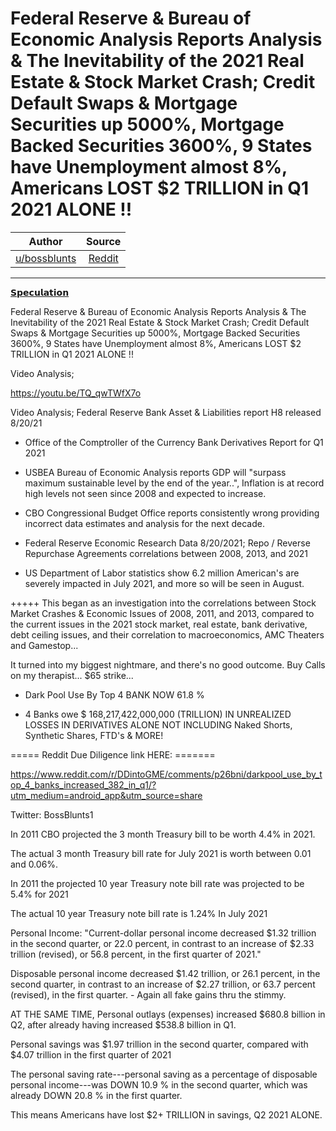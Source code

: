 Federal Reserve & Bureau of Economic Analysis Reports Analysis & The Inevitability of the 2021 Real Estate & Stock Market Crash; Credit Default Swaps & Mortgage Securities up 5000%, Mortgage Backed Securities 3600%, 9 States have Unemployment almost 8%, Americans LOST $2 TRILLION in Q1 2021 ALONE !!
==========================================================================================================================================================================================

| Author       | Source       | 
| :-------------: |:-------------:|
|  [u/bossblunts](https://www.reddit.com/user/bossblunts/) | [Reddit](https://www.reddit.com/r/DDintoGME/comments/p9bcdb/federal_reserve_bureau_of_economic_analysis/) | 

---

[𝗦𝗽𝗲𝗰𝘂𝗹𝗮𝘁𝗶𝗼𝗻](https://www.reddit.com/r/DDintoGME/search?q=flair_name%3A%22%F0%9D%97%A6%F0%9D%97%BD%F0%9D%97%B2%F0%9D%97%B0%F0%9D%98%82%F0%9D%97%B9%F0%9D%97%AE%F0%9D%98%81%F0%9D%97%B6%F0%9D%97%BC%F0%9D%97%BB%22&restrict_sr=1)

Federal Reserve & Bureau of Economic Analysis Reports Analysis & The Inevitability of the 2021 Real Estate & Stock Market Crash; Credit Default Swaps & Mortgage Securities up 5000%, Mortgage Backed Securities 3600%, 9 States have Unemployment almost 8%, Americans LOST $2 TRILLION in Q1 2021 ALONE !!

Video Analysis;

<https://youtu.be/TQ_qwTWfX7o>

Video Analysis; Federal Reserve Bank Asset & Liabilities report H8 released 8/20/21

* Office of the Comptroller of the Currency Bank Derivatives Report for Q1 2021

* USBEA Bureau of Economic Analysis reports GDP will "surpass maximum sustainable level by the end of the year..", Inflation is at record high levels not seen since 2008 and expected to increase.

* CBO Congressional Budget Office reports consistently wrong providing incorrect data estimates and analysis for the next decade.

* Federal Reserve Economic Research Data 8/20/2021; Repo / Reverse Repurchase Agreements correlations between 2008, 2013, and 2021

* US Department of Labor statistics show 6.2 million American's are severely impacted in July 2021, and more so will be seen in August.

+++++ This began as an investigation into the correlations between Stock Market Crashes & Economic Issues of 2008, 2011, and 2013, compared to the current issues in the 2021 stock market, real estate, bank derivative, debt ceiling issues, and their correlation to macroeconomics, AMC Theaters and Gamestop...

It turned into my biggest nightmare, and there's no good outcome. Buy Calls on my therapist... $65 strike...

- Dark Pool Use By Top 4 BANK NOW 61.8 %

- 4 Banks owe $ 168,217,422,000,000 (TRILLION) IN UNREALIZED LOSSES IN DERIVATIVES ALONE NOT INCLUDING Naked Shorts, Synthetic Shares, FTD's & MORE!

===== Reddit Due Diligence link HERE: =======

<https://www.reddit.com/r/DDintoGME/comments/p26bni/darkpool_use_by_top_4_banks_increased_382_in_q1/?utm_medium=android_app&utm_source=share>

Twitter: BossBlunts1

In 2011 CBO projected the 3 month Treasury bill to be worth 4.4% in 2021.

The actual 3 month Treasury bill rate for July 2021 is worth between 0.01 and 0.06%.

In 2011 the projected 10 year Treasury note bill rate was projected to be 5.4% for 2021

The actual 10 year Treasury note bill rate is 1.24% In July 2021

Personal Income: "Current-dollar personal income decreased $1.32 trillion in the second quarter, or 22.0 percent, in contrast to an increase of $2.33 trillion (revised), or 56.8 percent, in the first quarter of 2021."

Disposable personal income decreased $1.42 trillion, or 26.1 percent, in the second quarter, in contrast to an increase of $2.27 trillion, or 63.7 percent (revised), in the first quarter. - Again all fake gains thru the stimmy.

AT THE SAME TIME, Personal outlays (expenses) increased $680.8 billion in Q2, after already having increased $538.8 billion in Q1.

Personal savings was $1.97 trillion in the second quarter, compared with $4.07 trillion in the first quarter of 2021

The personal saving rate---personal saving as a percentage of disposable personal income---was DOWN 10.9 % in the second quarter, which was already DOWN 20.8 % in the first quarter.

This means Americans have lost $2+ TRILLION in savings, Q2 2021 ALONE.
